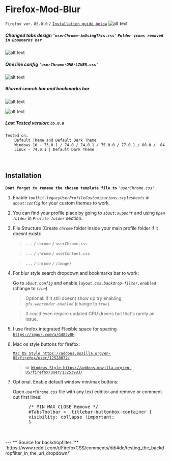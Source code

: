 # Firefox-Mod-Blur
`Firefox ver.` `85.0.0` `/` [`Installation guide below`](https://github.com/datguypiko/Firefox-Mod-Blur/blob/master/README.md#installation)
![alt text](https://i.imgur.com/Hi1ocvT.png) 

##### Changed tabs design `'userChrome-imUsingThis.css'` `Folder icons removed in Bookmarks bar`
![alt text](https://i.imgur.com/6ZKkYxn.png)

##### One line config `'userChrome-ONE-LINER.css'`
![alt text](https://i.imgur.com/YwrbCxm.png)

##### Blurred search bar and bookmarks bar
![alt text](https://i.imgur.com/GklKQ6v.png)

![alt text](https://i.imgur.com/OasXFqd.png)

##### Last Tested version: `85.0.0`
```html
Tested on:
 	Default Theme and Default Dark Theme
	Windows 10 - 73.0.1 / 74.0 / 74.0.1 / 75.0.0 / 77.0.1 / 80.0 /  84.0.1 / 85.0.0
 	Linux - 74.0.1 | Default Dark Theme
```

</br>

## Installation

**`Dont forget to rename the chosen template file to`** *`'userChrome.css'`*

1. Enable *`toolkit.legacyUserProfileCustomizations.stylesheets`* in *`about:config`* for your custom themes to work.
2. You can find your profile place by going to *`about:support`* and using *`Open folder`* in *`Profile folder`* section.
3. File Structure (Create *`chrome`* folder inside your main profile folder if it doesnt exist):

	>`...` `/` `chrome` `/` `userChrome.css`

	>`...` `/` `chrome` `/` `userContent.css`

	>`...` `/` `chrome` `/` `/image/`
    

4. For blur style search dropdown and bookmarks bar to work:
	
    Go to *`about:config`* and enable *`layout.css.backdrop-filter.enabled`* (change to *`true`*).
    > Optional: if it still doesnt show up try enabling *`gfx.webrender.enabled`* (change to *`true`*).
    
    > It could even require updated GPU drivers but that's rarely an issue.

5. I use firefox integrated Flexible space for spacing [`https://imgur.com/a/Gd82v0H`](https://imgur.com/a/Gd82v0H).

6. Mac os style buttons for firefox:

    [`Mac OS Style https://addons.mozilla.org/en-US/firefox/user/12528072/`](https://addons.mozilla.org/en-US/firefox/user/12528072/)
    
   > or [`Windows Style https://addons.mozilla.org/en-US/firefox/user/13253983/`](https://addons.mozilla.org/en-US/firefox/user/13253983/)

7. Optional. Enable default window min/max buttons:  
    
    Open *`userChrome.css`* file with any text edditor and remove or comment out first lines:
    <ul><pre>
      /* MIN MAX CLOSE Remove */
      #TabsToolbar > .titlebar-buttonbox-container {
      visibility: collapse !important;
      }
    </pre></ul>  
    
</br>
---
**`Source for backdropfilter:`** `https://www.reddit.com/r/FirefoxCSS/comments/ddi4dc/testing_the_backdropfilter_in_the_url_dropdown/`
